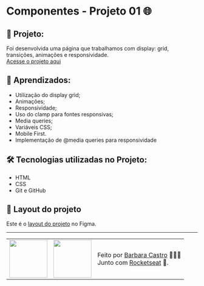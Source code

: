 # Componentes - Projeto 01 🌐

## 📝 Projeto:

Foi desenvolvida uma página que trabalhamos com display: grid, transições, animações e responsividade.
</br>
<a href="https://componentestrabalhos.netlify.app/">
  Acesse o projeto aqui
</a>

## 🤯 Aprendizados:

- Utilização do display grid;
- Animações;
- Responsividade;
- Uso do clamp para fontes responsivas;
- Media queries;
- Variáveis CSS;
- Mobile First.
- Implementação de @media queries para responsividade

## 🛠 Tecnologias utilizadas no Projeto:

- HTML
- CSS
- Git e GitHub

## 🎨 Layout do projeto

Este é o [layout do projeto](https://www.figma.com/file/eoV3onCbo5brIZOTUKKJ36/Explorer-Stage-03-Projeto-03-(Copy)?node-id=203%3A1865&mode=dev) no Figma.

---

<table align="center">
  <tr>
    <td>
      <img src="https://github.com/barbcastro.png" width="100px" />
    </td>
    <td>
      <img src="https://github.com/rocketseat-education.png" width="100px" />
    </td>
    <td>
      Feito por <a href="https://github.com/barbcastro">Barbara Castro</a> 🙋🏽‍♀️
      <br> Junto com <a href="https://rocketseat.com.br">Rocketseat</a> 🚀.
    </td>
  </tr>
</table>
